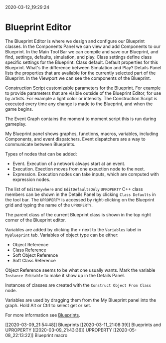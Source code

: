 2020-03-12_19:29:24

# Blueprint Editor

The Blueprint Editor is where we design and configure our Blueprint classes.
In the Components Panel we can view and add Components to our Blueprint.
In the Main Tool Bar we can compile and save our Blueprint, and find, settings, defaults, simulation, and play.
Class settings define class specific settings for the Blueprint.
Class default. Default properties for this Blueprint.
What's the difference between Simulation and Play?
Details Panel lists the properties that are available for the currently selected part of the Blueprint.
In the Viewport we can see the components of the Blueprint.

Construction Script customizable parameters for the Blueprint.
For example to provide parameters that are visible outside of the Blueprint Editor, for use by artists.
For example a light color or intensity.
The Construction Script is executed every time any change is made to the Blueprint, and when the game begins.

The Event Graph contains the moment to moment script this is run during gameplay.

My Blueprint panel shows graphcs, functions, macros, variables, including Components, and event dispatchers.
Event dispatchers are a way to communicate between Blueprints.

Types of nodes that can be added:
- Event. Execution of a network always start at an event.
- Execution. Exection moves from one exeuction node to the next.
- Expression. Execution nodes can take inputs, which are computed with expression nodes.

The list of `EditAnywhere` and `EditDefaultsOnly` `UPROPERTY` C++ class members can be shown in the Details Panel by clicking `Class Defaults` in the tool bar.
The `UPROPERTY` is accessed by right-clicking on the Blueprint grid and typing the name of the `UPROPERTY`.

The parent class of the current Blueprint class is shown in the top right corner of the Blueprint editor.

Variables are added by clicking the `+` next to the `Variables` label in `MyBlueprint` tab.
Variables of object type can be either:

- Object Reference
- Class Reference
- Soft Object Reference
- Soft Class Reference

Object Reference seems to be what one usually wants.
Mark the variable `Instance Editable` to make it show up in the Details Panel.

Instances of classes are created with the `Construct Object From Class` node.

Variables are used by dragging them from the My Blueprint panel into the graph.
Hold Alt or Ctrl to select get or set.

For more information see [Blueprints](./Blueprints.md).



[[2020-03-09_21:54:48]] Blueprints
[[2020-03-11_21:08:39]] Blueprints and UPROPERTY
[[2020-03-09_21:43:36]] UPROPERTY
[[2020-05-08_22:13:22]] Blueprint macro
